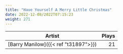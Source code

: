 ```yaml
---
title: "Have Yourself A Merry Little Christmas"
date: 2022-12-08/2022T07:15:23
weight: 271
---
```




 Artist | Plays 
----- | -----:
[Barry Manilow]({{< ref "t31897">}}) | 21
